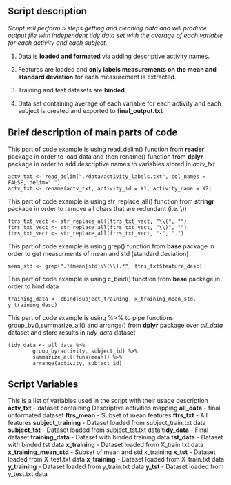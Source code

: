## Script description

*Script will perform 5 steps getting and cleaning data and will produce output file with independent tidy data set with the average of each variable for each activity and each subject.*

1. Data is **loaded and formated** via adding descriptive activity names.

2. Features are loaded and **only labels measurements on the mean and standard deviation** for each measurement is extracted.

3. Training and test datasets are **binded**.

4. Data set containing average of each variable for each activity and each subject is created and exported to **final_output.txt**

## Brief description of main parts of code

This part of code example is using read_delim() function from **reader** package in order to load data and then rename() function from **dplyr** package in order to add descriptive names to variables stored in *actv_txt*

```
actv_txt <- read_delim("./data/activity_labels.txt", col_names = FALSE, delim=" ")
actv_txt <- rename(actv_txt, activity_id = X1, activity_name = X2)
```

This part of code example is using str_replace_all() function from **stringr** package in order to remove all chars that are redundant (i.e. \\))
```
ftrs_txt_vect <- str_replace_all(ftrs_txt_vect, "\\(", "")      
ftrs_txt_vect <- str_replace_all(ftrs_txt_vect, "\\)", "")
ftrs_txt_vect <- str_replace_all(ftrs_txt_vect, "-", ".")
```

This part of code example is using grep() function from **base** package in order to get measurments of mean and std (standard deviation)
```
mean_std <- grep(".*(mean|std)\\(\\).*", ftrs_txt$feature_desc)
```

This part of code example is using c_bind() function from **base** package in order to bind data
```
training_data <- cbind(subject_training, x_training_mean_std, y_training_desc)
```

This part of code example is using %>% to pipe functions group_by(),summarize_all() and arrange() from **dplyr** package over *all_data* dataset and store results in *tidy_data* dataset
```
tidy_data <- all_data %>%
        group_by(activity, subject_id) %>%
        summarize_all(funs(mean)) %>%
        arrange(activity, subject_id)
```

## Script Variables
This is a list of variables used in the script with their usage description
**actv_txt** - dataset containing Descriptive activities mapping
**all_data** - final unformated dataset
**ftrs_mean** - Subset of mean features
**ftrs_txt** - All features
**subject_training** - Dataset loaded from subject_train.txt data
**subject_tst** - Dataset loaded from subject_tst.txt data
**tidy_data** - Final dataset
**training_data** - Dataset with binded training data
**tst_data** - Dataset with binded tst data
**x_training** - Dataset loaded from X_train.txt data
**x_training_mean_std** - Subset of mean and std x_training
**x_tst** - Dataset loaded from X_test.txt data
**x_training** - Dataset loaded from X_train.txt data
**y_training** - Dataset loaded from y_train.txt data
**y_tst** - Dataset loaded from y_test.txt data